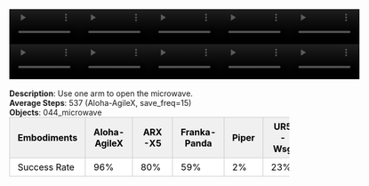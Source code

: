 <!DOCTYPE html>
<html lang="en">
<body>
    <div style="display: flex;">
        <video src="./task_video_clean/open_microwave/aloha-agilex_head.mp4" controls loop muted autoplay style="width: 25%;"></video>
        <video src="./task_video_clean/open_microwave/franka-panda_head.mp4" controls loop muted autoplay style="width: 25%;"></video>
        <video src="./task_video_clean/open_microwave/ARX-X5_head.mp4" controls loop muted autoplay style="width: 25%;"></video>
        <video src="./task_video_clean/open_microwave/piper_head.mp4" controls loop muted autoplay style="width: 25%;"></video>
        <video src="./task_video_clean/open_microwave/ur5-wsg_head.mp4" controls loop muted autoplay style="width: 25%;"></video>
    </div>
    <div style="display: flex;">
        <video src="./task_video_clean/open_microwave/aloha-agilex_world.mp4" controls loop muted autoplay style="width: 25%;"></video>
        <video src="./task_video_clean/open_microwave/franka-panda_world.mp4" controls loop muted autoplay style="width: 25%;"></video>
        <video src="./task_video_clean/open_microwave/ARX-X5_world.mp4" controls loop muted autoplay style="width: 25%;"></video>
        <video src="./task_video_clean/open_microwave/piper_world.mp4" controls loop muted autoplay style="width: 25%;"></video>
        <video src="./task_video_clean/open_microwave/ur5-wsg_world.mp4" controls loop muted autoplay style="width: 25%;"></video>
    </div>
    <br><b>Description</b>: Use one arm to open the microwave.<br>
    <b>Average Steps</b>: 537 (Aloha-AgileX, save_freq=15)<br>
    <b>Objects</b>: 044_microwave<br>
    <table style="margin:0 auto;border-collapse:collapse;width:auto;min-width:180px;background-color:white;">
        <thead>
            <tr style="background:#f0f0f0;">
                <th style="border:1px solid #ccc;padding:6px 14px;color:black;">Embodiments</th>
                <th style="border:1px solid #ccc;padding:6px 14px;color:black;">Aloha-AgileX</th>
                <th style="border:1px solid #ccc;padding:6px 14px;color:black;">ARX-X5</th>
                <th style="border:1px solid #ccc;padding:6px 14px;color:black;">Franka-Panda</th>
                <th style="border:1px solid #ccc;padding:6px 14px;color:black;">Piper</th>
                <th style="border:1px solid #ccc;padding:6px 14px;color:black;">UR5-Wsg</th>
            </tr>
        </thead>
        <tbody>
            <tr style="background:white;">
                <td style="border:1px solid #ccc;padding:6px 14px;color:black;">Success Rate</td>
                <td style="border:1px solid #ccc;padding:6px 14px;color:black;">96%</td>
                <td style="border:1px solid #ccc;padding:6px 14px;color:black;">80%</td>
                <td style="border:1px solid #ccc;padding:6px 14px;color:black;">59%</td>
                <td style="border:1px solid #ccc;padding:6px 14px;color:black;">2%</td>
                <td style="border:1px solid #ccc;padding:6px 14px;color:black;">23%</td>
            </tr>
        </tbody>
    </table>
</body>
</html>
